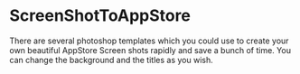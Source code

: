 # ScreenShotToAppStore
There are several photoshop templates which you could use to create your own beautiful AppStore Screen shots rapidly and save a bunch of time.
You can change the background and the titles as you wish.
